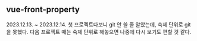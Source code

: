 ## vue-front-property

2023.12.13. ~ 2023.12.14.
첫 프로젝트다보니 git 안 쓸 줄 알았는데, 숙제 단위로 git을 못했다.
다음 프로젝트 때는 숙제 단위로 해놓으면 나중에 다시 보기도 편할 것 같다.